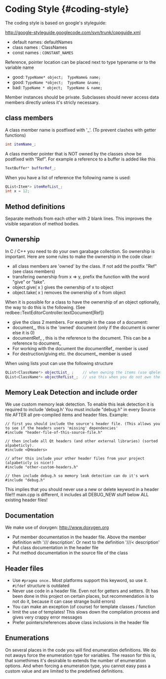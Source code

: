 # Coding Style {#coding-style}

The coding style is based on google's styleguide:

<http://google-styleguide.googlecode.com/svn/trunk/cppguide.xml>

* default names: defaultNames
* class names  : ClassNames
* const names  : `CONSTANT_NAMES`

Reference, pointer location can be placed next to type typename or to the variable name
* good:   `TypeName* object;  TypeName& name;`
* good:   `TypeName *object;  TypeName &name;`
* bad:    `TypeName * object;  TypeName & name;`


Member instances should be private. Subclasses should never access data members directly unless it's stricly necessary.

## class members

A class member name is postfixed with '_'. (To prevent clashes with getter functions)

```cpp
int itemName_;
```

A class member pointer that is NOT owned by the classes show be postfixed with "Ref".
For example a reference to a buffer is added like this

```cpp
TextBuffer* bufferRef_;
```

When you have a list of reference the following name is used:

```cpp
QList<Item*> itemRefList_;
int x = 12;
```


## Method definitions

Separate methods from each other with 2 blank lines.  This improves the visible separation of method bodies.


## Ownership

In C / C++ you need to do your own garabage collection. So ownership is important. Here are some rules to make the
ownership in the code clear:

* all class members are 'owned' by the class. If not add the postfix "Ref" (see class members)
* transfering ownership from x => y, prefix the function with the word "give" or "take".
* object.give( x ) gives the ownership of x to object
* object.take( x ) removes the ownership of x from object

When it is possible for a class to have the ownership of an object optionally, the way to do this is the following. (See redbee::TextEditorController.textDocument[Ref])

* give the class 2 members. For example in the case of a document:
* document_, this is the 'owned' document (only if the document is owner else it is 0)
* documentRef_ , this is the reference to the document. This can be a reference to document_
* For working with the document the documentRef_ member is used
* For destruction/giving etc. the document_ member is used

When using lists yout can use the following structure

```cpp
QList<ClassName*> objectList_ ;    // when owning the items (use qDeleteAll in the destructor)
QList<ClassName*> objectRefList_;  // use this when you do not own the objectlist
```


## Memory Leak Detection and include order

We use custom memory leak detection. To enable this leak detection it is required to include 'debug.h'
You must include "debug.h" in every Source file AFTER all pre-compiled items and header files. Example:

~~~{.cpp}
// first you should include the source's header file. (This allows you to see if the headers users 'missing' dependencies'
#include "header-file-of-this-source-file.h"

// then include all Qt headers (and other external libraries) (sorted alpabeticly).
#include <QHeaders>

// after this include your other header files from your project (alpabeticly is nice!)
#include "other-custom-headers.h"

// then include debug.h so memory leak detection can do it's work
#include "debug.h"
~~~

This implies that you should never use a new or delete keyword in a header file!!!
main.cpp is different, it includes all DEBUG_NEW stuff below ALL existing header files!


## Documentation

We make use of doxygen: <http://www.doxygen.org>

- Put member documentation in the header file. Above the member definition with '/// description'. Or next to the definition '///< description'
- Put class documentation in the header file
- Put method documentation in the source file of the class


## Header files

- Use `#pragma once`.. Most platforms support this keyword, so use it. `#ifdef` structure is outdated
- Never use code in a header file. Even not for getters and setters. (It has been done in this project on certain places, but recommendation is to not do it, because it can case strange build errors)
- You can make an exception (of course) for template classes / function
- limit the use of templates! This slows down the compilation process and gives very crappy error messages
- Prefer pointers/references above class inclusions in the header file


## Enumerations

On several places in the code you will find enumeration definitions. We do not aways force the enumeration
type for variables. The reason for this is, that somethimes it's desirable to extends the number of enumeration options.
And when forcing a enumeration type, you cannot easy pass a custom value and are limited to the predefined definitions.



